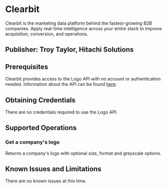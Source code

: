# Clearbit
Clearbit is the marketing data platform behind the fastest-growing B2B companies. Apply real-time intelligence across your entire stack to improve acquisition, conversion, and operations.

## Publisher: Troy Taylor, Hitachi Solutions

## Prerequisites
Clearbit provides access to the Logo API with no account or authentication needed. Information about the API can be found [here](https://clearbit.com/docs#logo-api).

## Obtaining Credentials
There are no credentials required to use the Logo API.

## Supported Operations

### Get a company's logo
Returns a company's logo with optional size, format and greyscale options.

## Known Issues and Limitations
There are no known issues at this time.
